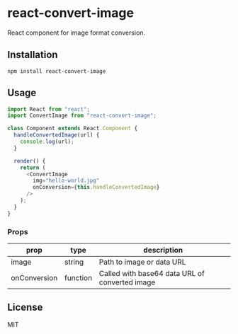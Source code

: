 # react-convert-image

React component for image format conversion.

## Installation

```
npm install react-convert-image
```

## Usage

```javascript
import React from "react";
import ConvertImage from "react-convert-image";

class Component extends React.Component {
  handleConvertedImage(url) {
    console.log(url);
  }

  render() {
    return (
      <ConvertImage
        img="hello-world.jpg"
        onConversion={this.handleConvertedImage}
      />
    );
  }
}
```

### Props

| prop              | type     | description                                                                |
| ----------------- | -------- | -------------------------------------------------------------------------- |
| image             | string   | Path to image or data URL                                                  |
| onConversion      | function | Called with base64 data URL of converted image                             |

## License

MIT
